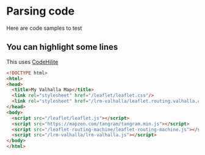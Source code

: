 # Parsing code

Here are code samples to test

## You can highlight some lines

This uses [CodeHilite](https://pythonhosted.org/Markdown/extensions/code_hilite.html)

```html hl_lines="4 5 6 9 10 11 12"
<!DOCTYPE html>
<html>
<head>
  <title>My Valhalla Map</title>
  <link rel="stylesheet" href="/leaflet/leaflet.css"/>
  <link rel="stylesheet" href="/lrm-valhalla/leaflet.routing.valhalla.css"/>
</head>
<body>
  <script src="/leaflet/leaflet.js"></script>
  <script src="https://mapzen.com/tangram/tangram.min.js"></script>
  <script src="/leaflet-routing-machine/leaflet-routing-machine.js"></script>
  <script src="/lrm-valhalla/lrm-valhalla.js"></script>
</body>
</html>
```